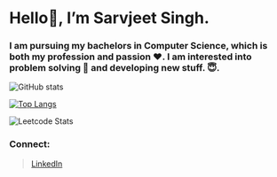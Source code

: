 # Hello👋, I’m Sarvjeet Singh.

### I am pursuing my bachelors in Computer Science, which is both my profession and passion :heart:. I am interested into problem solving :star2: and developing new stuff. :innocent:. 


![GitHub stats](https://github-readme-stats.vercel.app/api?username=aazad20&theme=dracula)

[![Top Langs](https://github-readme-stats.vercel.app/api/top-langs/?username=aazad20&hide=less,scss&theme=dracula)](https://github.com/anuraghazra/github-readme-stats)

![Leetcode Stats](https://leetcard.jacoblin.cool/aazad20/)

### Connect:
> [LinkedIn ](https://www.linkedin.com/in/sarvjeet-singh-6249551b7/) <br/>

